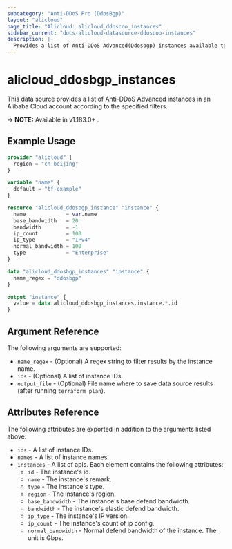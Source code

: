 ```yaml
---
subcategory: "Anti-DDoS Pro (DdosBgp)"
layout: "alicloud"
page_title: "Alicloud: alicloud_ddoscoo_instances"
sidebar_current: "docs-alicloud-datasource-ddoscoo-instances"
description: |-
  Provides a list of Anti-DDoS Advanced(Ddosbgp) instances available to the user.
---
```


# alicloud_ddosbgp_instances

This data source provides a list of Anti-DDoS Advanced instances in an Alibaba Cloud account according to the specified filters.

-> **NOTE:** Available in v1.183.0+ .

## Example Usage

```terraform
provider "alicloud" {
  region = "cn-beijing"
}

variable "name" {
  default = "tf-example"
}

resource "alicloud_ddosbgp_instance" "instance" {
  name             = var.name
  base_bandwidth   = 20
  bandwidth        = -1
  ip_count         = 100
  ip_type          = "IPv4"
  normal_bandwidth = 100
  type             = "Enterprise"
}

data "alicloud_ddosbgp_instances" "instance" {
  name_regex = "ddosbgp"
}

output "instance" {
  value = data.alicloud_ddosbgp_instances.instance.*.id
}
```

## Argument Reference

The following arguments are supported:

* `name_regex` - (Optional) A regex string to filter results by the instance name.
* `ids` - (Optional) A list of instance IDs.
* `output_file` - (Optional) File name where to save data source results (after running `terraform plan`).

## Attributes Reference

The following attributes are exported in addition to the arguments listed above:
* `ids` - A list of instance IDs.
* `names` - A list of instance names.
* `instances` - A list of apis. Each element contains the following attributes:
  * `id` - The instance's id.
  * `name` - The instance's remark.
  * `type` - The instance's type.
  * `region` - The instance's region.
  * `base_bandwidth` - The instance's base defend bandwidth.
  * `bandwidth` - The instance's elastic defend bandwidth.
  * `ip_type` - The instance's IP version.
  * `ip_count` - The instance's count of ip config.
  * `normal_bandwidth` - Normal defend bandwidth of the instance. The unit is Gbps.
